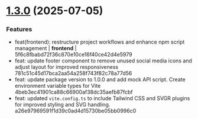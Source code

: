 # [1.3.0](https://github.com/Lucaas27/planora/compare/v1.2.0...v1.3.0) (2025-07-05)


### Features

* feat(frontend): restructure project workflows and enhance npm script management  | **frontend** |   5f6c8fbabd72f36c870e10ce16f40ce42d4e5979 
* feat: update footer component to remove unused social media icons and adjust layout for improved responsiveness   781c51c45d17bca2aa54a258f743f82c78a77d56 
* feat: update package version to 1.0.0 and add mock API script. Create environment variable types for Vite   4beb3ec41901ca88c66900af38dc35aefb87fcbf 
* feat: updated `vite.config.ts` to include Tailwind CSS and SVGR plugins for improved styling and SVG handling.   a26e97969591f1d39c0ad4d15730be05bb0996c0
